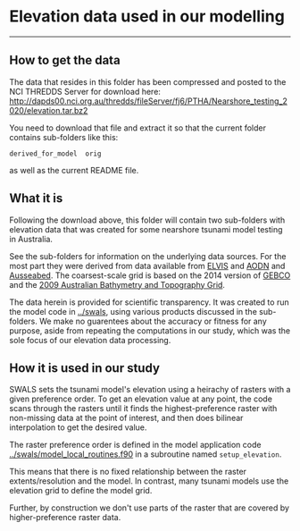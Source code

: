 # Elevation data used in our modelling 
--------------------------------------

## How to get the data

The data that resides in this folder has been compressed and posted to the NCI THREDDS Server for download here: http://dapds00.nci.org.au/thredds/fileServer/fj6/PTHA/Nearshore_testing_2020/elevation.tar.bz2

You need to download that file and extract it so that the current folder contains sub-folders like this:

    derived_for_model  orig

as well as the current README file.

## What it is

Following the download above, this folder will contain two sub-folders with elevation data that was created for some nearshore tsunami model testing in Australia.

See the sub-folders for information on the underlying data sources. For the most part they were derived from data available from [ELVIS](https://elevation.fsdf.org.au/) and [AODN](https://portal.aodn.org.au/search) and [Ausseabed](http://www.ausseabed.gov.au/). The coarsest-scale grid is based on the 2014 version of [GEBCO](https://www.gebco.net/) and the [2009 Australian Bathymetry and Topography Grid](https://data.gov.au/data/dataset/australian-bathymetry-and-topography-grid-june-2009).

The data herein is provided for scientific transparency. It was created to run the model code in [../swals](../swals), using various products discussed in the sub-folders. We make no guarentees about the accuracy or fitness for any purpose, aside from repeating the computations in our study, which was the sole focus of our elevation data processing.

## How it is used in our study 

SWALS sets the tsunami model's elevation using a heirachy of rasters with a given preference order. To get an elevation value at any point, the code scans through the rasters until it finds the highest-preference raster with non-missing data at the point of interest, and then does bilinear interpolation to get the desired value. 

The raster preference order is defined in the model application code [../swals/model_local_routines.f90](../swals/model_local_routines.f90) in a  subroutine named `setup_elevation`.

This means that there is no fixed relationship between the raster extents/resolution and the model. In contrast, many tsunami models use the elevation grid to define the model grid. 

Further, by construction we don't use parts of the raster that are covered by higher-preference raster data.

